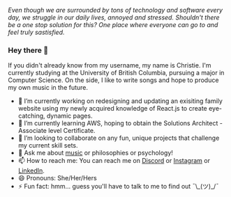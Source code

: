 *Even though we are surrounded by tons of technology and software every day, we struggle in our daily lives, annoyed and stressed. Shouldn't there be a one stop solution for this? One place where everyone can go to and feel truly sastisfied.*

### Hey there 👋

If you didn't already know from my username, my name is Christie. I'm currently studying at the University of British Columbia, pursuing a major in Computer Science. On the side, I like to write songs and hope to produce my own music in the future. 

- 🔭 I’m currently working on redesigning and updating an exisiting family website using my newly acquired knowledge of React.js to create eye-catching, dynamic pages.
- 🌱 I’m currently learning AWS, hoping to obtain the Solutions Architect - Associate level Certificate.
- 👯 I’m looking to collaborate on any fun, unique projects that challenge my current skill sets.
- 💬 Ask me about <a href="https://open.spotify.com/user/c.leung1234567890?si=d2365d26dac241a7" target="_blank">music</a> or philosophies or psychology!
- 📫 How to reach me: You can reach me on <a href="https://discord.com/users/301028982684516352" target="_blank">Discord</a> or <a href="https://www.instagram.com/christie_leungg" target="_blank">Instagram</a> or <a href="https://www.linkedin.com/in/christie-leung-dev" target="_blank">LinkedIn</a>. 
- 😄 Pronouns: She/Her/Hers
- ⚡ Fun fact: hmm... guess you'll have to talk to me to find out ¯\\\_(ツ)\_/¯

<!--
**Christie-Leung/Christie-Leung** is a ✨ _special_ ✨ repository because its `README.md` (this file) appears on your GitHub profile.

Here are some ideas to get you started:

- 🔭 I’m currently working on ...
- 🌱 I’m currently learning ...
- 👯 I’m looking to collaborate on ...
- 🤔 I’m looking for help with ...
- 💬 Ask me about ...
- 📫 How to reach me: ...
- 😄 Pronouns: ...
- ⚡ Fun fact: ...
-->
